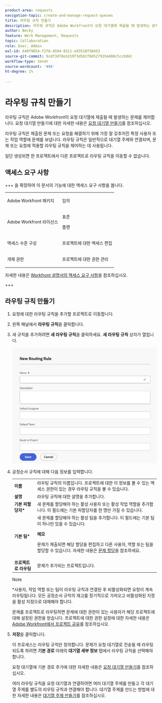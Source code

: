 ```yaml
---
product-area: requests
navigation-topic: create-and-manage-request-queues
title: 라우팅 규칙 만들기
description: 라우팅 규칙은 Adobe Workfront이 요청 대기열에 제출될 때 발생하는 문제를 제어합니다.
author: Becky
feature: Work Management, Requests
topic: Collaboration
role: User, Admin
exl-id: 640f9054-f2f8-4594-9311-e93518f58453
source-git-commit: 9cdf3d78e1d19f3d581f8d527919a608c5cc0ddc
workflow-type: tm+mt
source-wordcount: '494'
ht-degree: 1%

---
```


# 라우팅 규칙 만들기

<!-- Audited: 12/2023 -->

라우팅 규칙은 Adobe Workfront이 요청 대기열에 제출될 때 발생하는 문제를 제어합니다. 요청 대기열 만들기에 대한 자세한 내용은 [요청 대기열 만들기](../../../manage-work/requests/create-and-manage-request-queues/create-request-queue.md)를 참조하십시오.

라우팅 규칙은 제출된 문제 또는 요청을 해결하기 위해 가장 잘 갖추어진 특정 사용자 또는 작업 역할에 문제를 보냅니다. 라우팅 규칙은 일반적으로 대기열 주제와 연결되며, 문제 또는 요청에 적용할 라우팅 규칙을 제어하는 데 사용됩니다.

일단 생성되면 한 프로젝트에서 다른 프로젝트로 라우팅 규칙을 이동할 수 없습니다.

## 액세스 요구 사항

+++ 을 확장하여 이 문서의 기능에 대한 액세스 요구 사항을 봅니다.

<table style="table-layout:auto"> 
 <col> 
 <col> 
 <tbody> 
  <tr> 
   <td role="rowheader"><p>Adobe Workfront 패키지</p></td> 
   <td> <p>임의 </p> </td> 
  </tr> 
  <tr> 
   <td role="rowheader">Adobe Workfront 라이선스</td> 
   <td> <p>표준</p> 
   <p>플랜</p> </td> 
  </tr> 
  <tr> 
   <td role="rowheader">액세스 수준 구성</td> 
   <td> <p>프로젝트에 대한 액세스 편집</p> </td> 
  </tr> 
  <tr> 
   <td role="rowheader">개체 권한</td> 
   <td> <p> 프로젝트에 대한 권한 관리</p> </td> 
  </tr> 
 </tbody> 
</table>

자세한 내용은 [Workfront 설명서의 액세스 요구 사항](/help/quicksilver/administration-and-setup/add-users/access-levels-and-object-permissions/access-level-requirements-in-documentation.md)을 참조하십시오.

+++

## 라우팅 규칙 만들기

1. 요청에 대한 라우팅 규칙을 추가할 프로젝트로 이동합니다.
1. 왼쪽 패널에서 **라우팅 규칙**&#x200B;을 클릭합니다.
1. 새 규칙을 추가하려면 **새 라우팅 규칙**&#x200B;을 클릭하세요. **새 라우팅 규칙** 상자가 열립니다.

   ![새 라우팅 규칙 상자](assets/new-routing-rule-box.png)
1. 공정순서 규칙에 대해 다음 정보를 입력합니다.

   <table style="table-layout:auto"> 
    <col> 
    <col> 
    <thead> 
     </thead> 
    <tbody> 
     <tr> 
      <td role="rowheader"><strong>이름</strong> </td> 
      <td>라우팅 규칙의 이름입니다. 프로젝트에 대한 이 정보를 볼 수 있는 액세스 권한이 있는 경우 라우팅 규칙을 볼 수 있습니다.</td> 
     </tr> 
     <tr> 
      <td role="rowheader"><strong>설명</strong> </td> 
      <td>라우팅 규칙에 대한 설명을 추가합니다.</td> 
     </tr> 
     <tr> 
      <td role="rowheader"><strong>기본 피할당자*</strong> </td> 
      <td>새 문제를 할당해야 하는 활성 사용자 또는 활성 작업 역할을 추가합니다. 이 필드에는 기본 피할당자를 한 명만 가질 수 있습니다. </td> 
     </tr> 
     <tr> 
      <td role="rowheader"><strong>기본 팀*</strong> </td> 
      <td>새 문제를 할당해야 하는 활성 팀을 추가합니다. 이 필드에는 기본 팀이 하나만 있을 수 있습니다.

   <p><b>메모</b></p>

   문제가 제출되면 해당 할당을 편집하고 다른 사용자, 역할 또는 팀을 할당할 수 있습니다. 자세한 내용은 <a href="../../../manage-work/issues/manage-issues/assign-issues.md">문제 할당</a>을 참조하세요.

   </td> 
     </tr> 
     <tr> 
      <td role="rowheader"><strong>프로젝트로 라우팅</strong> </td> 
      <td>문제가 추가되는 프로젝트입니다.</td> 
     </tr> 
    </tbody> 
   </table>

   >[!NOTE]
   >
   >*사용자, 작업 역할 또는 팀이 라우팅 규칙과 연결된 후 비활성화되면 요청이 계속 라우팅됩니다. 모든 공정순서 규칙의 재고를 정기적으로 가져오고 비활성화된 지정을 활성 지정으로 대체해야 합니다.

   문제를 프로젝트로 라우팅하면 문제에 대한 권한이 있는 사용자가 해당 프로젝트에 대해 설정된 권한을 받습니다. 프로젝트에 대한 권한 설정에 대한 자세한 내용은 [Adobe Workfront에서 프로젝트 공유](../../../workfront-basics/grant-and-request-access-to-objects/share-a-project.md)를 참조하십시오.

1. **저장**&#x200B;을 클릭합니다.

   이 프로세스는 라우팅 규칙만 정의합니다. 문제가 요청 대기열로 전송될 때 라우팅되도록 하려면 **기본 경로** 아래의 **대기열 세부 정보** 탭에서 라우팅 규칙을 선택해야 합니다.

   요청 대기열에 기본 경로 추가에 대한 자세한 내용은 [요청 대기열 만들기](../../../manage-work/requests/create-and-manage-request-queues/create-request-queue.md)를 참조하십시오.

   여러 라우팅 규칙을 요청 대기열과 연결하려면 여러 대기열 주제를 만들고 각 대기열 주제를 별도의 라우팅 규칙과 연결해야 합니다. 대기열 주제를 만드는 방법에 대한 자세한 내용은 [대기열 주제 만들기](../../../manage-work/requests/create-and-manage-request-queues/create-queue-topics.md)를 참조하십시오.
